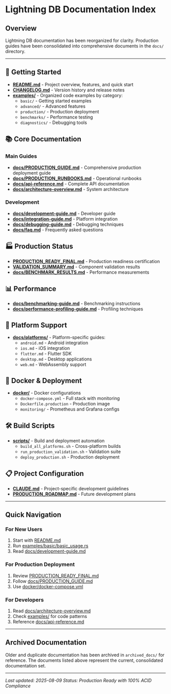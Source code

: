 # Lightning DB Documentation Index

## Overview

Lightning DB documentation has been reorganized for clarity. Production guides have been consolidated into comprehensive documents in the `docs/` directory.

---

## 🚀 Getting Started

- **[README.md](README.md)** - Project overview, features, and quick start
- **[CHANGELOG.md](CHANGELOG.md)** - Version history and release notes
- **[examples/](examples/)** - Organized code examples by category:
  - `basic/` - Getting started examples
  - `advanced/` - Advanced features
  - `production/` - Production deployment
  - `benchmarks/` - Performance testing
  - `diagnostics/` - Debugging tools

## 📚 Core Documentation

### Main Guides
- **[docs/PRODUCTION_GUIDE.md](docs/PRODUCTION_GUIDE.md)** - Comprehensive production deployment guide
- **[docs/PRODUCTION_RUNBOOKS.md](docs/PRODUCTION_RUNBOOKS.md)** - Operational runbooks
- **[docs/api-reference.md](docs/api-reference.md)** - Complete API documentation
- **[docs/architecture-overview.md](docs/architecture-overview.md)** - System architecture

### Development
- **[docs/development-guide.md](docs/development-guide.md)** - Developer guide
- **[docs/integration-guide.md](docs/integration-guide.md)** - Platform integration
- **[docs/debugging-guide.md](docs/debugging-guide.md)** - Debugging techniques
- **[docs/faq.md](docs/faq.md)** - Frequently asked questions

## 🏭 Production Status

- **[PRODUCTION_READY_FINAL.md](PRODUCTION_READY_FINAL.md)** - Production readiness certification
- **[VALIDATION_SUMMARY.md](VALIDATION_SUMMARY.md)** - Component validation results
- **[docs/BENCHMARK_RESULTS.md](docs/BENCHMARK_RESULTS.md)** - Performance measurements

## 📊 Performance

- **[docs/benchmarking-guide.md](docs/benchmarking-guide.md)** - Benchmarking instructions
- **[docs/performance-profiling-guide.md](docs/performance-profiling-guide.md)** - Profiling techniques

## 🔨 Platform Support

- **[docs/platforms/](docs/platforms/)** - Platform-specific guides:
  - `android.md` - Android integration
  - `ios.md` - iOS integration
  - `flutter.md` - Flutter SDK
  - `desktop.md` - Desktop applications
  - `web.md` - WebAssembly support

## 🐳 Docker & Deployment

- **[docker/](docker/)** - Docker configurations
  - `docker-compose.yml` - Full stack with monitoring
  - `Dockerfile.production` - Production image
  - `monitoring/` - Prometheus and Grafana configs

## 🛠️ Build Scripts

- **[scripts/](scripts/)** - Build and deployment automation
  - `build_all_platforms.sh` - Cross-platform builds
  - `run_production_validation.sh` - Validation suite
  - `deploy_production.sh` - Production deployment

## 📋 Project Configuration

- **[CLAUDE.md](CLAUDE.md)** - Project-specific development guidelines
- **[PRODUCTION_ROADMAP.md](PRODUCTION_ROADMAP.md)** - Future development plans

---

## Quick Navigation

### For New Users
1. Start with [README.md](README.md)
2. Run [examples/basic/basic_usage.rs](examples/basic/basic_usage.rs)
3. Read [docs/development-guide.md](docs/development-guide.md)

### For Production Deployment
1. Review [PRODUCTION_READY_FINAL.md](PRODUCTION_READY_FINAL.md)
2. Follow [docs/PRODUCTION_GUIDE.md](docs/PRODUCTION_GUIDE.md)
3. Use [docker/docker-compose.yml](docker/docker-compose.yml)

### For Developers
1. Read [docs/architecture-overview.md](docs/architecture-overview.md)
2. Check [examples/](examples/) for code patterns
3. Reference [docs/api-reference.md](docs/api-reference.md)

---

## Archived Documentation

Older and duplicate documentation has been archived in `archived_docs/` for reference. The documents listed above represent the current, consolidated documentation set.

---

*Last updated: 2025-08-09*
*Status: Production Ready with 100% ACID Compliance*
